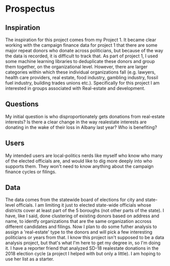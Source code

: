 # Prospectus
## Inspiration
The inspiration for this project comes from my Project 1. It became clear working with the campaign finance data for project 1 that there are some major repeat donors who donate across politicians, but because of the way the data is recorded, it is difficult to track that.  As part of project 1, I used some machine learning libraries to deduplicate these donors and group them together, on the organizational level. However, there are larger categories within which these individual organizations fall (e.g. lawyers, health care providers, real estate, food industry, gambling industry, fossil fuel industry, building trades unions etc.). Specifically for this project I am interested in groups associated with Real-estate and development. 

## Questions
My initial question is who disproportionately gets donations from real-estate interests? Is there a clear change in the way realestate interests are donating in the wake of their loss in Albany last year? Who is benefiting?

## Users
My intended users are local-politics nerds like myself who know who many of the elected officials are, and would like to dig more deeply into who supports them. They won't need to know anything about the campaign finance cycles or filings.

## Data
The data comes from the statewide board of elections for city and state-level officials. I am limiting it just to elected state-wide officials whose districts cover at least part of the 5 boroughs (not other parts of the state). I have, like I said, done clustering of existing donors based on address and name, to identfy organizations that are the same organization accross different candidates and filings. Now I plan to do some futher analysis to assign a 'real-estate' type to the donors and will pick a few interesting politicians or years from that. I know this project isn't supposed to be a data analysis project, but that's what I'm here to get my degree in, so I'm doing it. I have a reporter friend that analyzed SD-18 realestate donations in the 2018 election cycle (a project I helped with but only a little). I am hoping to use her list as a starter.

